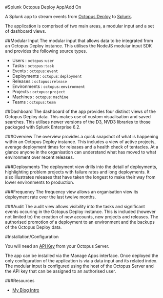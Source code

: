 #Splunk Octopus Deploy App/Add On

A Splunk app to stream events from [Octopus Deploy](http://octopusdeploy.com/) to [Splunk](http://www.splunk.com/).

The application is comprised of two main areas, a modular input and a set of dashboard views.

##Modular Input
The modular input that allows data to be integrated from an Octopus Deploy instance.  This utilises the NodeJS modular input SDK and provides the following source types.

- Users : `octopus:user`
- Tasks : `octopus:task`
- Events : `octopus:event`
- Deployments : `octopus:deployment`
- Releases : `octopus:release`
- Environments : `octopus:environment`
- Projects : `octopus:project`
- Machines : `octopus:machine`
- Teams : `octopus:team`

##Dashboard
The dashboard of the app provides four distinct views of the Octopus Deploy data.  This makes use of custom visualisation and saved searches.  This utilises newer versions of the D3, NVD3 libraries to those packaged with Splunk Enterprise 6.2.

###Overview
The overview provides a quick snapshot of what is happening within an Octopus Deploy instance.  This includes a view of active projects, average deployment times for releases and a health check of tentacles.  At a glance anyone in the organisation can understand what has moved to what environment over recent releases.

###Deployments
The deployment view drills into the detail of deployments, highlighting problem projects with failure rates and long deployments.  It also illustrates releases that have taken the longest to make their way from lower environments to production.

###Frequency
The frequency view allows an organisation view its deployment rate over the last twelve months.

###Audit
The audit view allows visibility into the tasks and significant events occuring in the Octopus Deploy instance.  This is included (however not limited to) the creation of new accounts, new projects and releases.  The authorised promotion of a deployment to an environment and the backups of the Octopus Deploy data.

#Installation/Configuration

You will need an [API Key](http://docs.octopusdeploy.com/display/OD/How+to+create+an+API+key) from your Octopus Server.

The app can be installed via the Manage Apps interface. Once deployed the only configuration of the application is via a data input and its related index.  The modular input is configured using the host of the Octopus Server and the API key that can be assigned to an authorised user.

###Resources
- [My Blog Intro](
http://blog.merbla.com/2015/06/25/introducing-the-splunk-add-on-for-octopus-deploy/)
